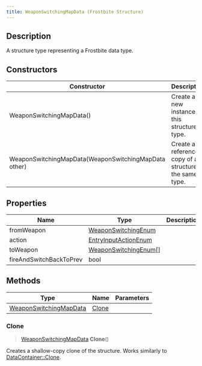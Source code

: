 ```yaml
---
title: WeaponSwitchingMapData (Frostbite Structure)
---
```

## Description

A structure type representing a Frostbite data type.

## Constructors

| Constructor                                          | Description                                              |
| ---------------------------------------------------- | -------------------------------------------------------- |
| WeaponSwitchingMapData()                             | Create a new instance of this structure type.            |
| WeaponSwitchingMapData(WeaponSwitchingMapData other) | Create a reference copy of a structure of the same type. |

## Properties

| Name                    | Type                                           | Description |
| ----------------------- | ---------------------------------------------- | ----------- |
| fromWeapon              | [WeaponSwitchingEnum](WeaponSwitchingEnum)     |             |
| action                  | [EntryInputActionEnum](EntryInputActionEnum)   |             |
| toWeapon                | [WeaponSwitchingEnum](WeaponSwitchingEnum)\[\] |             |
| fireAndSwitchBackToPrev | bool                                           |             |

## Methods

| Type                                             | Name            | Parameters |
| ------------------------------------------------ | --------------- | ---------- |
| [WeaponSwitchingMapData](WeaponSwitchingMapData) | [Clone](#clone) |            |

### Clone

> [WeaponSwitchingMapData](WeaponSwitchingMapData) **Clone**()

Creates a shallow-copy clone of the structure. Works similarly to [DataContainer::Clone](/vext/ref/cls/shr/datacontainer#clone).
